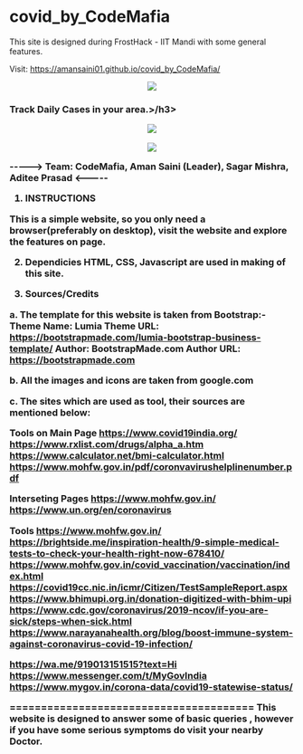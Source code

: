 # covid_by_CodeMafia
This site is designed during FrostHack - IIT Mandi with some general features.

Visit: https://amansaini01.github.io/covid_by_CodeMafia/
 
 <p align="center">
<img src="https://github.com/https://github.com/amansaini01/covid_by_CodeMafia/blob/main/assets/img/logo.png" />
</p>

<h3> Track Daily Cases in your area.>/h3>
<p align="center">
<img src="https://https://github.com/amansaini01/covid_by_CodeMafia/blob/main/assets/img/dummies/img1.jpg" />
</p>

<p align="center">
<img src="https://https://github.com/amansaini01/covid_by_CodeMafia/blob/main/assets/img/dummies/img4.jpg" />
</p>
 
 
 
----->
   Team: CodeMafia, 
   Aman Saini (Leader), 
   Sagar Mishra, 
   Aditee Prasad
 <-----


1. INSTRUCTIONS

This is a simple website, so you only need a browser(preferably on desktop), visit the website and explore the features on page.

2. Dependicies
HTML, CSS, Javascript are used in making of this site.

3. Sources/Credits

a. The template for this website is taken from Bootstrap:-
   Theme Name: Lumia
    Theme URL: https://bootstrapmade.com/lumia-bootstrap-business-template/
    Author: BootstrapMade.com
    Author URL: https://bootstrapmade.com
 
  
  b. All the images and icons are taken from google.com
  
  c. The sites which are used as tool, their sources are mentioned below:
  
  Tools on Main Page
  https://www.covid19india.org/
  https://www.rxlist.com/drugs/alpha_a.htm
  https://www.calculator.net/bmi-calculator.html
  https://www.mohfw.gov.in/pdf/coronvavirushelplinenumber.pdf
  
  Interseting Pages
  https://www.mohfw.gov.in/
  https://www.un.org/en/coronavirus
  
  Tools
  https://www.mohfw.gov.in/
  https://brightside.me/inspiration-health/9-simple-medical-tests-to-check-your-health-right-now-678410/
  https://www.mohfw.gov.in/covid_vaccination/vaccination/index.html
  https://covid19cc.nic.in/icmr/Citizen/TestSampleReport.aspx
  https://www.bhimupi.org.in/donation-digitized-with-bhim-upi
  https://www.cdc.gov/coronavirus/2019-ncov/if-you-are-sick/steps-when-sick.html
  https://www.narayanahealth.org/blog/boost-immune-system-against-coronavirus-covid-19-infection/
  
  https://wa.me/919013151515?text=Hi
  https://www.messenger.com/t/MyGovIndia
  https://www.mygov.in/corona-data/covid19-statewise-status/




  =======================================
   This website is designed to answer some of basic queries , however if you have some serious symptoms do visit your nearby Doctor.







